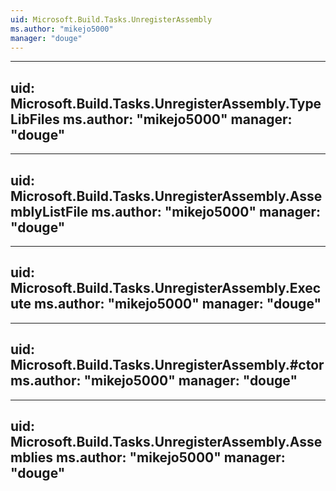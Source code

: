 ```yaml
---
uid: Microsoft.Build.Tasks.UnregisterAssembly
ms.author: "mikejo5000"
manager: "douge"
---
```


---
uid: Microsoft.Build.Tasks.UnregisterAssembly.TypeLibFiles
ms.author: "mikejo5000"
manager: "douge"
---

---
uid: Microsoft.Build.Tasks.UnregisterAssembly.AssemblyListFile
ms.author: "mikejo5000"
manager: "douge"
---

---
uid: Microsoft.Build.Tasks.UnregisterAssembly.Execute
ms.author: "mikejo5000"
manager: "douge"
---

---
uid: Microsoft.Build.Tasks.UnregisterAssembly.#ctor
ms.author: "mikejo5000"
manager: "douge"
---

---
uid: Microsoft.Build.Tasks.UnregisterAssembly.Assemblies
ms.author: "mikejo5000"
manager: "douge"
---
